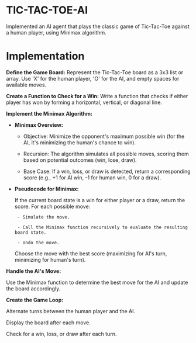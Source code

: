 # TIC-TAC-TOE-AI
Implemented an AI agent that plays the classic game of Tic-Tac-Toe against a human player, using Minimax algorithm.

# Implementation 

**Define the Game Board:**
Represent the Tic-Tac-Toe board as a 3x3 list or array.
Use 'X' for the human player, 'O' for the AI, and empty spaces for available moves.

**Create a Function to Check for a Win:**
Write a function that checks if either player has won by forming a horizontal, vertical, or diagonal line.

**Implement the Minimax Algorithm:**

 -  **Minimax Overview:**

    - Objective: Minimize the opponent's maximum possible win (for the AI, it's minimizing the human's chance to win).
    
    - Recursion: The algorithm simulates all possible moves, scoring them based on potential outcomes (win, lose, draw).
    
    - Base Case: If a win, loss, or draw is detected, return a corresponding score (e.g., +1 for AI win, -1 for human win, 0 for a draw).

- **Pseudocode for Minimax:**

    If the current board state is a win for either player or a draw, return the score.
    For each possible move:
  
       - Simulate the move.
  
       - Call the Minimax function recursively to evaluate the resulting board state.
  
       - Undo the move.
  
    Choose the move with the best score (maximizing for AI's turn, minimizing for human's turn).

**Handle the AI's Move:**

Use the Minimax function to determine the best move for the AI and update the board accordingly.

**Create the Game Loop:**

Alternate turns between the human player and the AI.

Display the board after each move.

Check for a win, loss, or draw after each turn.
